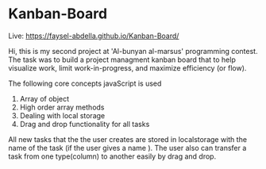 # Kanban-Board

Live: https://faysel-abdella.github.io/Kanban-Board/

Hi, this is my second project at 'Al-bunyan al-marsus' programming contest. The task was to build a project managment kanban board that to help visualize work, limit work-in-progress, and maximize efficiency (or flow).

The following core concepts javaScript is used
1. Array of object
2. High order array methods
3. Dealing with local storage
4. Drag and drop functionality for all tasks
 
 All new tasks that the the user creates are stored in localstorage with the name of the task (if the user gives a name ).
 The user also can transfer a task from one type(column) to another easily by drag and drop. 
